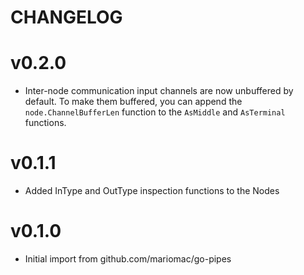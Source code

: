 # CHANGELOG

# v0.2.0

* Inter-node communication input channels are now unbuffered by default. To make them buffered,
  you can append the `node.ChannelBufferLen` function to the `AsMiddle` and `AsTerminal` functions.

# v0.1.1

* Added InType and OutType inspection functions to the Nodes

# v0.1.0

* Initial import from github.com/mariomac/go-pipes
